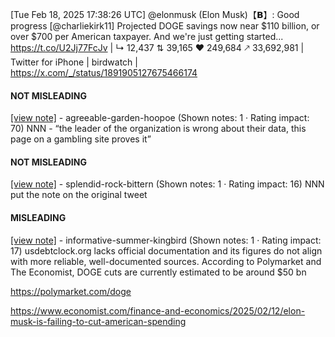 [Tue Feb 18, 2025 17:38:26 UTC] @elonmusk (Elon Musk)【𝗕】: Good progress [@charliekirk11] Projected DOGE savings now near $110 billion, or over $700 per American taxpayer. And we're just getting started... https://t.co/U2Jj77FcJv | ↳ 12,437 ⇅ 39,165 ♥ 249,684 🡕 33,692,981 | Twitter for iPhone | birdwatch | https://x.com/_/status/1891905127675466174

#### NOT MISLEADING

[[view note]](https://x.com/i/birdwatch/n/1891976029113295188) - agreeable-garden-hoopoe (Shown notes: 1 · Rating impact: 70)
NNN - “the leader of the organization is wrong about their data, this page on a gambling site proves it”

#### NOT MISLEADING

[[view note]](https://x.com/i/birdwatch/n/1891945117067472916) - splendid-rock-bittern (Shown notes: 1 · Rating impact: 16)
NNN put the note on the original tweet

#### MISLEADING

[[view note]](https://x.com/i/birdwatch/n/1891934623535350257) - informative-summer-kingbird (Shown notes: 1 · Rating impact: 17)
usdebtclock.org lacks official documentation and its figures do not align with more reliable, well-documented sources. According to Polymarket and The Economist, DOGE cuts are currently estimated to be around $50 bn

https://polymarket.com/doge

https://www.economist.com/finance-and-economics/2025/02/12/elon-musk-is-failing-to-cut-american-spending

